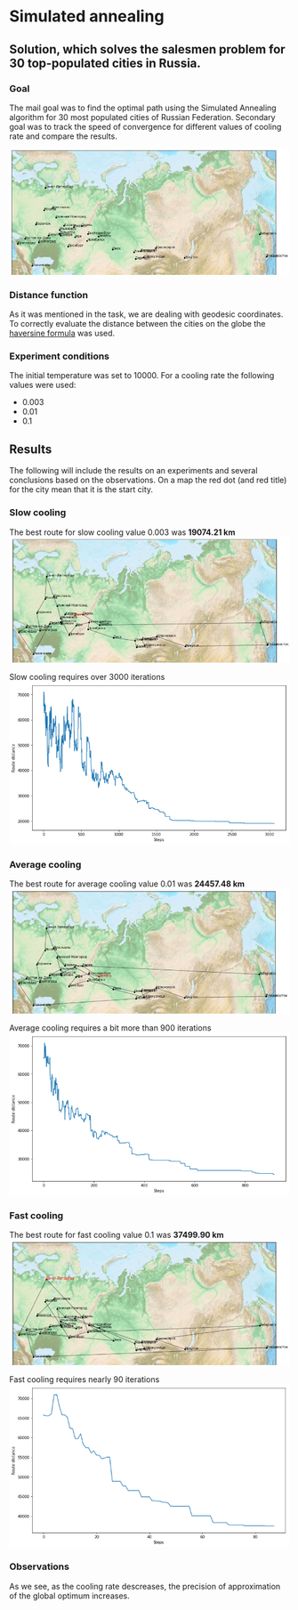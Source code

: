 # Simulated annealing
## Solution, which solves the salesmen problem for 30 top-populated cities in Russia.

### Goal 
The mail goal was to find the optimal path using the Simulated Annealing algorithm for 
30 most populated cities of Russian Federation. Secondary goal was to track the speed 
of convergence for different values of cooling rate and compare the results. 

![30 top populated cities in Russia](/images/cities_empty.png)

### Distance function
As it was mentioned in the task, we are dealing with geodesic coordinates. 
To correctly evaluate the distance between the cities on the globe the [haversine formula](https://en.wikipedia.org/wiki/Haversine_formula) was used.

### Experiment conditions
The initial temperature was set to 10000. 
For a cooling rate the following values were used:
* 0.003
* 0.01
* 0.1

## Results
The following will include the results on an experiments and several 
conclusions based on the observations. On a map the red dot (and red 
title) for the city mean that it is the start city.

### Slow cooling
The best route for slow cooling value 0.003 was **19074.21 km**
![The best route for slow cooling](/images/cities_slow.png)

Slow cooling requires over 3000 iterations
![Convergence for slow cooling](/plots/plot_slow.png)

### Average cooling
The best route for average cooling value 0.01 was **24457.48 km**
![The best route for average cooling](/images/cities_average.png)

Average cooling requires a bit more than 900 iterations
![Convergence for slow cooling](/plots/plot_average.png)

### Fast cooling
The best route for fast cooling value 0.1 was **37499.90 km**
![The best route for fast cooling](/images/cities_fast.png)

Fast cooling requires nearly 90 iterations
![Convergence for slow cooling](/plots/plot_fast.png)

### Observations
As we see, as the cooling rate descreases, the precision of approximation of the global optimum increases.  
